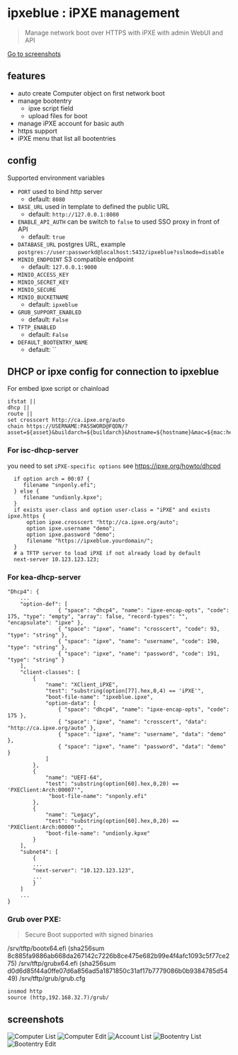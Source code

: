 # ipxeblue : iPXE management

> Manage network boot over HTTPS with iPXE with admin WebUI and API

[Go to screenshots](#screenshots)

## features

- auto create Computer object on first network boot
- manage bootentry
  - ipxe script field
  - upload files for boot 
- manage iPXE account for basic auth
- https support
- iPXE menu that list all bootentries

## config

Supported environment variables

- `PORT` used to bind http server
  - default: `8080`
- `BASE_URL` used in template to defined the public URL
  - default: `http://127.0.0.1:8080`
- `ENABLE_API_AUTH` can be switch to `false` to used SSO proxy in front of API
  - default: `true`
- `DATABASE_URL` postgres URL, example `postgres://user:passworkd@localhost:5432/ipxeblue?sslmode=disable`
- `MINIO_ENDPOINT` S3 compatible endpoint
  - default: `127.0.0.1:9000`
- `MINIO_ACCESS_KEY`
- `MINIO_SECRET_KEY`
- `MINIO_SECURE`
- `MINIO_BUCKETNAME`
  - default: `ipxeblue`
- `GRUB_SUPPORT_ENABLED`
  - default: `False`
- `TFTP_ENABLED`
  - default: `False`
- `DEFAULT_BOOTENTRY_NAME`
  - default: ``
  
## DHCP or ipxe config for connection to ipxeblue

For embed ipxe script or chainload
```shell
ifstat ||
dhcp ||
route ||
set crosscert http://ca.ipxe.org/auto
chain https://USERNAME:PASSWORD@FQDN/?asset=${asset}&buildarch=${buildarch}&hostname=${hostname}&mac=${mac:hexhyp}&ip=${ip}&manufacturer=${manufacturer}&platform=${platform}&product=${product}&serial=${serial}&uuid=${uuid}&version=${version}
```

### For isc-dhcp-server

you need to set `iPXE-specific options` see https://ipxe.org/howto/dhcpd

```text
  if option arch = 00:07 {
     filename "snponly.efi";
  } else {
     filename "undionly.kpxe";
  }
  if exists user-class and option user-class = "iPXE" and exists ipxe.https {
      option ipxe.crosscert "http://ca.ipxe.org/auto";
      option ipxe.username "demo";
      option ipxe.password "demo";
      filename "https://ipxeblue.yourdomain/";
  }
  # a TFTP server to load iPXE if not already load by default
  next-server 10.123.123.123;
```

### For kea-dhcp-server
```text
"Dhcp4": {
    ... 
    "option-def": [
                { "space": "dhcp4", "name": "ipxe-encap-opts", "code": 175, "type": "empty", "array": false, "record-types": "", "encapsulate": "ipxe" },
                { "space": "ipxe", "name": "crosscert", "code": 93, "type": "string" },
                { "space": "ipxe", "name": "username", "code": 190, "type": "string" },
                { "space": "ipxe", "name": "password", "code": 191, "type": "string" }
    ],
    "client-classes": [
        {
            "name": "XClient_iPXE",
            "test": "substring(option[77].hex,0,4) == 'iPXE'",
            "boot-file-name": "ipxeblue.ipxe",
            "option-data": [
                { "space": "dhcp4", "name": "ipxe-encap-opts", "code": 175 },
                { "space": "ipxe", "name": "crosscert", "data": "http://ca.ipxe.org/auto" },
                { "space": "ipxe", "name": "username", "data": "demo" },
                { "space": "ipxe", "name": "password", "data": "demo" }
            ]
        },
        {
            "name": "UEFI-64",
            "test": "substring(option[60].hex,0,20) == 'PXEClient:Arch:00007'",
             "boot-file-name": "snponly.efi"
        },
        {
            "name": "Legacy",
            "test": "substring(option[60].hex,0,20) == 'PXEClient:Arch:00000'",
            "boot-file-name": "undionly.kpxe"
        }
    ],
    "subnet4": [
        {
        ...
        "next-server": "10.123.123.123",
        ...
        }
    ]
    ...
}
```

### Grub over PXE:
> Secure Boot supported with signed binaries

/srv/tftp/bootx64.efi  (sha256sum 8c885fa9886ab668da267142c7226b8ce475e682b99e4f4afc1093c5f77ce275)
/srv/tftp/grubx64.efi  (sha256sum d0d6d85f44a0ffe07d6a856ad5a1871850c31af17b7779086b0b9384785d5449)
/srv/tftp/grub/grub.cfg  
```text
insmod http
source (http,192.168.32.7)/grub/
```

## screenshots 

![Computer List](docs/images/computer-list.png?raw=true "Computer List")
![Computer Edit](docs/images/computer-edit.png?raw=true "Computer Edit")
![Account List](docs/images/account-list.png?raw=true "Account List")
![Bootentry List](docs/images/bootentry-list.png?raw=true "Bootentry List")
![Bootentry Edit](docs/images/bootentry-edit.png?raw=true "Bootentry List")